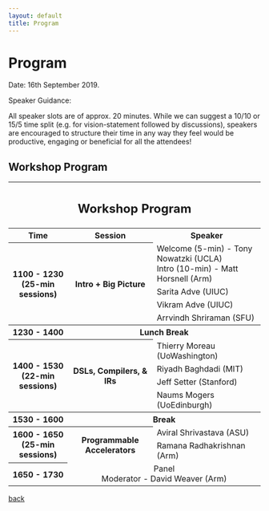 ```yaml
---
layout: default
title: Program
---
```


# Program 

Date: 16th September 2019.

Speaker Guidance:

All speaker slots are of approx. 20 minutes. While we can suggest a 10/10 or 15/5 time split (e.g. for vision-statement followed by discussions), speakers are encouraged to structure their time in any way they feel would be productive, engaging or beneficial for all the attendees!



<h2>Workshop Program</h2>

<table>
  <tr>
    <th colspan="3"><h2>Workshop Program</h2></th>
  </tr>
  <tr>
    <th>Time</th>
    <th>Session</th>
    <th>Speaker</th>
  </tr>
  <tr>
    <th rowspan="4">1100 - 1230<br>(25-min sessions)</th>
    <th rowspan="4">Intro + Big Picture</th>
    <td>Welcome (5-min) - Tony Nowatzki (UCLA) <br>Intro (10-min) - Matt Horsnell (Arm) </td>
  </tr>
  <tr>
    <td>Sarita Adve (UIUC)</td>
  </tr>
  <tr>
    <td>Vikram Adve (UIUC)</td>
  </tr>
  <tr>
    <td>Arrvindh Shriraman (SFU)</td>
  </tr>
  <tr>
    <th>1230 - 1400</th>
    <th colspan="2">Lunch Break</th>
  </tr>
  <tr>
    <th rowspan="4">1400 - 1530<br>(22-min sessions)</th>
    <th rowspan="4">DSLs, Compilers, & IRs</th>
    <td>Thierry Moreau (UoWashington)</td>
  </tr>
  <tr>
    <td>Riyadh Baghdadi (MIT)</td>
  </tr>
  <tr>
    <td>Jeff Setter (Stanford)</td>
  </tr>
  <tr>
    <td>Naums Mogers (UoEdinburgh)</td>
  </tr>
  <tr>
    <th>1530 - 1600</th>
    <th colspan="2">Break</th>
  </tr>
  <tr>
    <th rowspan="2">1600 - 1650<br>(25-min sessions)</th>
    <th rowspan="2">Programmable Accelerators</th>
    <td>Aviral Shrivastava (ASU)</td>
  </tr>
  <tr>
    <td>Ramana Radhakrishnan (Arm)</td>
  </tr>
  <tr>
    <th>1650 - 1730</th>
    <td colspan="2" align="center">Panel<br>Moderator - David Weaver (Arm)</td>
  </tr>
</table>

</body>
</html>



[back](./)
